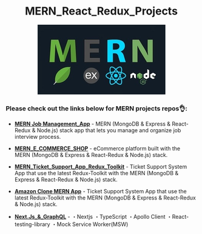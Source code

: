 <h1 align="center">
 MERN_React_Redux_Projects  

</h1>
<p align="center" > <img src="https://github.com/taroserigano/taroserigano/blob/master/mern.jpg"> </p>

### Please check out the links below for MERN projects repos👌:

- [**MERN Job Management_App**](https://github.com/taroserigano/mern-serigano-job-management-app_) - MERN (MongoDB & Express & React-Redux & Node.js) stack app that lets you manage and organize job interview process.

- [**MERN_E_COMMERCE_SHOP**](https://github.com/taroserigano/MERN-React-Redux-MongoDB-Express_TAROSHOP) - eCommerce platform built with the MERN (MongoDB & Express & React-Redux & Node.js) stack.

- [**MERN_Ticket_Support_App_Redux_Toolkit**](https://github.com/taroserigano/React-Ticket-Service-App-2022) - Ticket Support System App that use the latest Redux-Toolkit with the MERN (MongoDB & Express & React-Redux & Node.js) stack.


- [**Amazon Clone MERN App**](https://github.com/taroserigano/MERN-Amazon-Clone-App) - Ticket Support System App that use the latest Redux-Toolkit with the MERN (MongoDB & Express & React-Redux & Node.js) stack.
- [**Next.Js_&_GraphQL**](https://github.com/taroserigano/nextJS-GraphQL-Hasura) - ・Nextjs
・TypeScript
・Apollo Client
・React-testing-library
・Mock Service Worker(MSW)
